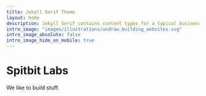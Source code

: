```yaml
---
title: Jekyll Serif Theme
layout: home
description: Jekyll Serif contains content types for a typical business website. The theme is fully responsive, blazing fast and artfully illustrated.
intro_image: "images/illustrations/undraw_building_websites.svg"
intro_image_absolute: false
intro_image_hide_on_mobile: true
---
```


# Spitbit Labs 

We like to build stuff.